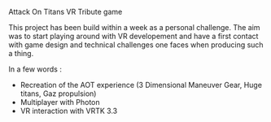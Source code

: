 Attack On Titans VR Tribute game

This project has been build within a week as a personal challenge. 
The aim was to start playing around with VR developement and have a first contact with game design and technical challenges one faces when producing such a thing.

In a few words :
- Recreation of the AOT experience (3 Dimensional Maneuver Gear, Huge titans, Gaz propulsion)
- Multiplayer with Photon
- VR interaction with VRTK 3.3
